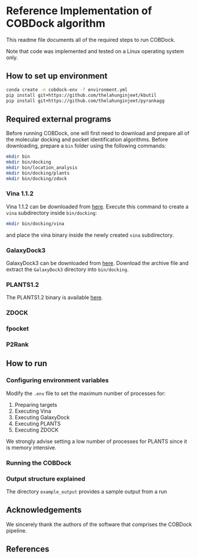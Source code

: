 # Reference Implementation of COBDock algorithm
This readme file documents all of the required steps to run COBDock.

Note that code was implemented and tested on a Linux operating system only.

## How to set up environment

```bash
conda create -n cobdock-env -f environment.yml
pip install git+https://github.com/thelahunginjeet/kbutil
pip install git+https://github.com/thelahunginjeet/pyrankagg 
```

## Required external programs
Before running COBDock, one will first need to download and prepare all of the molecular docking and pocket identification algorithms.
Before downloading, prepare a `bin` folder using the following commands:

```bash
mkdir bin
mkdir bin/docking
mkdir bin/location_analysis
mkdir bin/docking/plants
mkdir bin/docking/zdock
```

<!-- ### MGLTools -->
<!-- Download MGLTools-1.5.6 from [here]():  -->

### Vina 1.1.2
Vina 1.1.2 can be downloaded from [here](https://vina.scripps.edu/downloads/).
Execute this command to create a `vina` subdirectory inside `bin/docking`:
```bash
mkdir bin/docking/vina
```
and place the vina binary inside the newly created `vina` subdirectory. 

### GalaxyDock3
GalaxyDock3 can be downloaded from [here](https://galaxy.seoklab.org/softwares/galaxydock.html).
Download the archive file and extract the `GalaxyDock3` directory into `bin/docking`.

### PLANTS1.2
The PLANTS1.2 binary is available [here](http://www.tcd.uni-konstanz.de/plants_download/).

### ZDOCK

### fpocket

### P2Rank

## How to run

### Configuring environment variables
Modify the `.env` file to set the maximum number of processes for:

1. Preparing targets 
2. Executing Vina 
3. Executing GalaxyDock
4. Executing PLANTS
5. Executing ZDOCK

We strongly advise setting a low number of processes for PLANTS since it is memory intensive.

### Running the COBDock


### Output structure explained  
The directory `example_output` provides a sample output from a run


## Acknowledgements
We sincerely thank the authors of the software that comprises the COBDock pipeline.  

## References